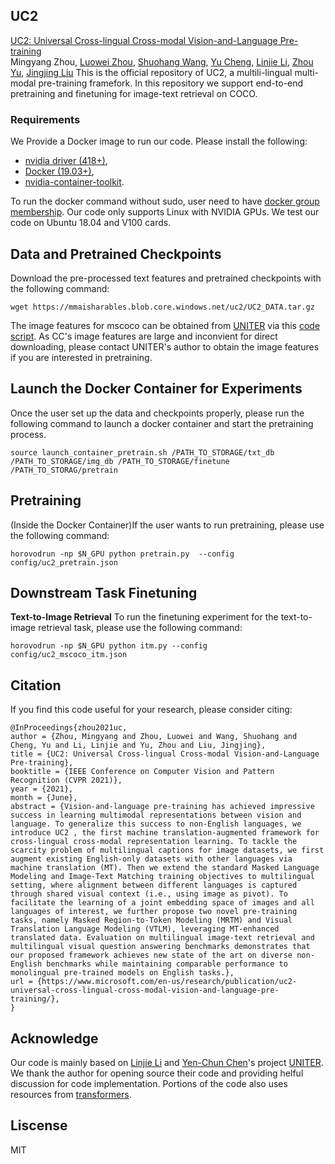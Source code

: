 ## UC2
[UC2: Universal Cross-lingual Cross-modal Vision-and-Language Pre-training](https://arxiv.org/abs/2104.00332)
<br/>
Mingyang Zhou, [Luowei Zhou](https://luoweizhou.github.io/), [Shuohang Wang](https://www.microsoft.com/en-us/research/people/shuowa/), [Yu Cheng](https://sites.google.com/site/chengyu05), [Linjie Li](https://www.microsoft.com/en-us/research/people/linjli/), [Zhou Yu](http://www.cs.columbia.edu/~zhouyu/), [Jingjing Liu](https://www.linkedin.com/in/jingjing-liu-65703431/)
This  is the official repository of  UC2, a multili-lingual multi-modal pre-training framefork. In this repository we support end-to-end pretraining and finetuning for image-text retrieval on COCO. 

### Requirements
We Provide a Docker image to run our code. Please install the following:
- [nvidia driver (418+)](https://docs.nvidia.com/cuda/cuda-installation-guide-linux/index.html#package-manager-installation),
- [Docker (19.03+)](https://docs.docker.com/engine/install/ubuntu/),
- [nvidia-container-toolkit](https://github.com/NVIDIA/nvidia-docker#quickstart).

To run the docker command without sudo, user need to have [docker group membership](https://docs.docker.com/engine/install/linux-postinstall/). Our code only supports Linux with NVIDIA GPUs. We test our code on Ubuntu 18.04 and V100 cards.

## Data and Pretrained Checkpoints
Download the pre-processed text features and pretrained checkpoints with the following command:
```
wget https://mmaisharables.blob.core.windows.net/uc2/UC2_DATA.tar.gz

```
The image features for mscoco can be obtained from [UNITER](https://github.com/ChenRocks/UNITER) via this [code script](https://github.com/ChenRocks/UNITER/blob/master/scripts/download_itm.sh). As CC's image features are large and inconvient for direct downloading, please contact UNITER's author to obtain the image features if you are interested in pretraining.

## Launch the Docker Container for Experiments
Once the user set up the data and checkpoints properly, please  run the following command to launch a docker container and start the pretraining process.
```
source launch_container_pretrain.sh /PATH_TO_STORAGE/txt_db /PATH_TO_STORAGE/img_db /PATH_TO_STORAGE/finetune /PATH_TO_STORAG/pretrain
```
## Pretraining
(Inside the Docker Container)If the user wants to run pretraining, please use the  following  command:
```
horovodrun -np $N_GPU python pretrain.py  --config config/uc2_pretrain.json
```
## Downstream Task Finetuning
**Text-to-Image Retrieval**
To run the finetuning experiment for the text-to-image retrieval task, please use the following command:
```
horovodrun -np $N_GPU python itm.py --config config/uc2_mscoco_itm.json
```

## Citation
If you find this code useful for your research, please consider citing:
```
@InProceedings{zhou2021uc,
author = {Zhou, Mingyang and Zhou, Luowei and Wang, Shuohang and Cheng, Yu and Li, Linjie and Yu, Zhou and Liu, Jingjing},
title = {UC2: Universal Cross-lingual Cross-modal Vision-and-Language Pre-training},
booktitle = {IEEE Conference on Computer Vision and Pattern Recognition (CVPR 2021)},
year = {2021},
month = {June},
abstract = {Vision-and-language pre-training has achieved impressive success in learning multimodal representations between vision and language. To generalize this success to non-English languages, we introduce UC2 , the first machine translation-augmented framework for cross-lingual cross-modal representation learning. To tackle the scarcity problem of multilingual captions for image datasets, we first augment existing English-only datasets with other languages via machine translation (MT). Then we extend the standard Masked Language Modeling and Image-Text Matching training objectives to multilingual setting, where alignment between different languages is captured through shared visual context (i.e., using image as pivot). To facilitate the learning of a joint embedding space of images and all languages of interest, we further propose two novel pre-training tasks, namely Masked Region-to-Token Modeling (MRTM) and Visual Translation Language Modeling (VTLM), leveraging MT-enhanced translated data. Evaluation on multilingual image-text retrieval and multilingual visual question answering benchmarks demonstrates that our proposed framework achieves new state of the art on diverse non-English benchmarks while maintaining comparable performance to monolingual pre-trained models on English tasks.},
url = {https://www.microsoft.com/en-us/research/publication/uc2-universal-cross-lingual-cross-modal-vision-and-language-pre-training/},
}

```

## Acknowledge
Our code is mainly based on [Linjie Li](https://www.microsoft.com/en-us/research/people/linjli/) and [Yen-Chun Chen](https://www.microsoft.com/en-us/research/people/yenche/)'s project [UNITER](https://github.com/ChenRocks/UNITER). We thank the author for opening source their code and providing helful discussion for code implementation. Portions of the code also uses resources from [transformers](https://github.com/huggingface/transformers).

## Liscense
MIT
